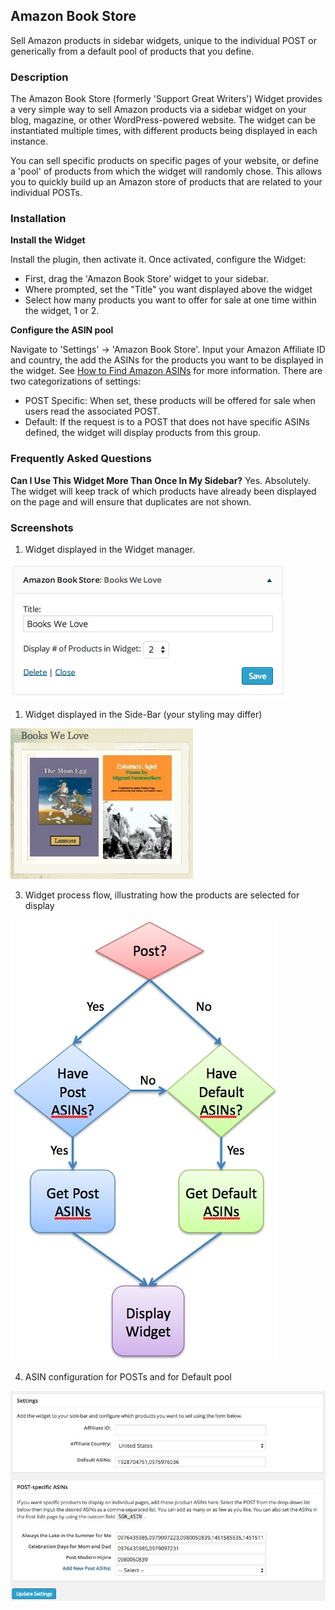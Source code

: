 ## Amazon Book Store

Sell Amazon products in sidebar widgets, unique to the individual POST or generically from a default pool of products that you define.

### Description

The Amazon Book Store (formerly 'Support Great Writers') Widget provides a very simple way to sell Amazon products via a sidebar widget on your blog, magazine, or other WordPress-powered website.  The widget can be instantiated multiple times, with different products being displayed in each instance.  

You can sell specific products on specific pages of your website, or define a 'pool' of products from which the widget will randomly chose.  This allows you to quickly build up an Amazon store of products that are related to your individual POSTs.  

### Installation

**Install the Widget**

Install the plugin, then activate it.  Once activated, configure the Widget:

* First, drag the 'Amazon Book Store' widget to your sidebar.
* Where prompted, set the "Title" you want displayed above the widget
* Select how many products you want to offer for sale at one time within the widget, 1 or 2.

**Configure the ASIN pool**

Navigate to 'Settings' -> 'Amazon Book Store'.  Input your Amazon Affiliate ID and country, the add the ASINs for the products you want to be displayed in the widget.  See [How to Find Amazon ASINs](https://www.amazon.com/gp/seller/asin-upc-isbn-info.html) for more information.  There are two categorizations of settings:

* POST Specific:  When set, these products will be offered for sale when users read the associated POST.
* Default: If the request is to a POST that does not have specific ASINs defined, the widget will display products from this group.

### Frequently Asked Questions

**Can I Use This Widget More Than Once In My Sidebar?**
Yes.  Absolutely.  The widget will keep track of which products have already been displayed on the page and will ensure that duplicates are not shown.

### Screenshots

1. Widget displayed in the Widget manager.

  ![image](https://github.com/heypublisher/amazon-book-store/blob/master/screenshot-1.jpg?raw=true)

1. Widget displayed in the Side-Bar (your styling may differ)

  ![image](https://github.com/heypublisher/amazon-book-store/blob/master/screenshot-2.jpg?raw=true)

3. Widget process flow, illustrating how the products are selected for display

  ![image](https://github.com/heypublisher/amazon-book-store/blob/master/screenshot-3.jpg?raw=true)

4. ASIN configuration for POSTs and for Default pool

  ![image](https://github.com/heypublisher/amazon-book-store/blob/master/screenshot-4.jpg?raw=true)
